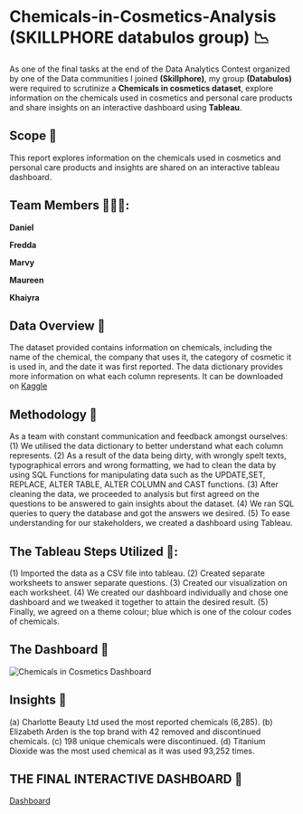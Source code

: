 # Chemicals-in-Cosmetics-Analysis (SKILLPHORE databulos group) :chart_with_downwards_trend:
As one of the final tasks at the end of the Data Analytics Contest organized by one of the Data communities I joined **(Skillphore)**, my group **(Databulos)** were required to
scrutinize a **Chemicals in cosmetics dataset**, explore information on the chemicals used in cosmetics and personal care products and share insights on an interactive dashboard
using **Tableau**.
## Scope :page_with_curl:
This report explores information on the chemicals used in cosmetics and personal care products and insights are shared on an interactive tableau dashboard.
## Team Members 🧑‍🤝‍🧑:
**Daniel**

**Fredda**

**Marvy**

**Maureen**

**Khaiyra**

## Data Overview :scroll:
The dataset provided contains information on chemicals, including the name of the chemical, the company that uses it, the category of cosmetic it is used in, 
and the date it was first reported. 
The data dictionary provides more information on what each column represents.
It can be downloaded on [Kaggle](http://www.kaggle.com)

## Methodology 📖
As a team with constant communication and feedback amongst ourselves:
 (1) We utilised the data dictionary to better understand what each column represents.
 (2) As a result of the data being dirty, with wrongly spelt texts, typographical errors and wrong formatting, we had to clean the data by using SQL Functions for manipulating data such as the UPDATE,SET, REPLACE, ALTER TABLE, ALTER COLUMN and CAST functions.
 (3) After cleaning the data, we proceeded to analysis but first agreed on the questions to be answered to gain insights about the dataset.
 (4) We ran SQL queries to query the database and got the answers we desired.
 (5) To ease understanding for our stakeholders,  we created a dashboard using Tableau.
                            
## The Tableau Steps Utilized 🎨:
(1) Imported the data as a CSV file into tableau.
(2) Created separate worksheets to answer separate questions.
(3) Created our visualization on each worksheet.
(4) We created our dashboard individually and chose one dashboard and we tweaked it together to attain the desired result. 
(5) Finally, we agreed on a theme colour; blue which is one of the colour codes of chemicals.

## The Dashboard 🎨

![Chemicals in Cosmetics Dashboard](https://github.com/Marvykeys/Chemicals-in-Cosmetics-Analysis/assets/130637591/bd8fb788-9ee3-4b54-b523-25bee6c90bc4)

## Insights 🔬
(a) Charlotte Beauty Ltd used the most reported chemicals (6,285).
(b) Elizabeth Arden is the top brand with 42 removed and discontinued chemicals.
(c) 198 unique chemicals were discontinued.
(d) Titanium Dioxide was the most used chemical as it was used 93,252 times.


## THE FINAL INTERACTIVE DASHBOARD :art:
[Dashboard](https://public.tableau.com/views/ChemicalsInCosmetics_16777095531370/Dashboard1?:language=en-US&:display_count=n&:origin=viz_share_link)
